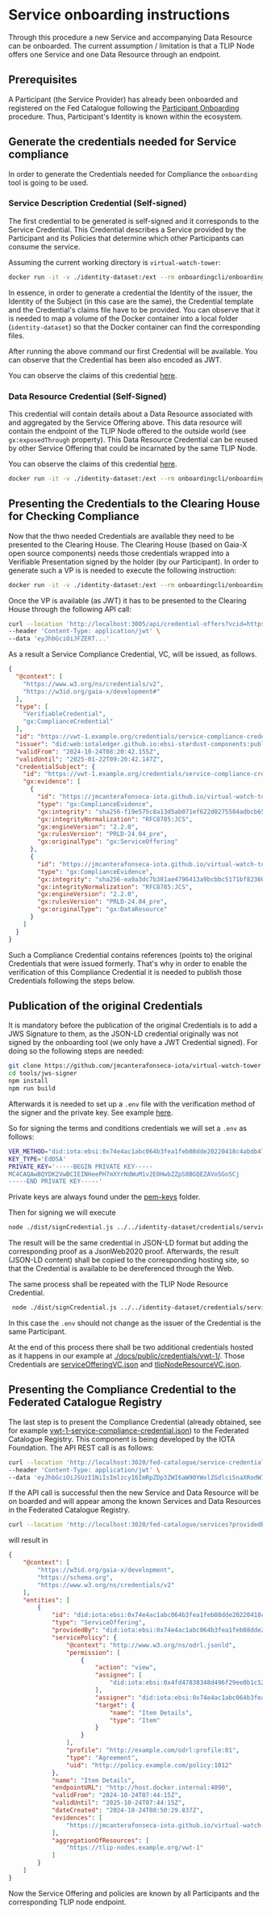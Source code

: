 # Service onboarding instructions

Through this procedure a new Service and accompanying Data Resource can be onboarded. The current assumption / limitation is that a TLIP Node offers one Service and one Data Resource through an endpoint.

## Prerequisites

A Participant (the Service Provider) has already been onboarded and registered on the Fed Catalogue following the [Participant Onboarding](./onboard-participant.md) procedure. Thus, Participant's Identity is known within the ecosystem.

## Generate the credentials needed for Service compliance

In order to generate the Credentials needed for Compliance the `onboarding` tool is going to be used.

### Service Description Credential (Self-signed)

The first credential to be generated is self-signed and it corresponds to the Service Credential. This Credential describes a Service provided by the Participant and its Policies that determine which other Participants can consume the service. 

Assuming the current working directory is `virtual-watch-tower`: 

```sh 
docker run -it -v ./identity-dataset:/ext --rm onboardingcli/onboardingcli vc create --claims-file /ext/claims/services/vwt-1-item-service.json --template-file /ext/templates/template.json --trusted-issuer-file /ext/identities/participants/vwt-1.json --vc-version 2 --issuers-dir /ext/identities --templates-dir /ext/templates --subject-did "https://serviceofferings.example.org/vwt-1/1234" --vc-dir /ext/credentials 
```

In essence, in order to generate a credential the Identity of the issuer, the Identity of the Subject (in this case are the same), the Credential template and the Credential's claims file have to be provided. You can observe that it is needed to map a volume of the Docker container into a local folder (`identity-dataset`) so that the Docker container can find the corresponding files.

After running the above command our first Credential will be available. You can observe that the Credential has been also encoded as JWT.

You can observe the claims of this credential [here](./identity-dataset/claims/services/vwt-1-item-service.json).

### Data Resource Credential (Self-Signed)

This credential will contain details about a Data Resource associated with and aggregated by the Service Offering above. This data resource will contain the endpoint of the TLIP Node offered to the outside world (see `gx:exposedThrough` property). This Data Resource Credential can be reused by other Service Offering that could be incarnated by the same TLIP Node.

You can observe the claims of this credential [here](./identity-dataset/claims/services/vwt-1-tlip-node-resource.json).

```sh 
docker run -it -v ./identity-dataset:/ext --rm onboardingcli/onboardingcli vc create --claims-file /ext/claims/services/vwt-1-tlip-node-resource.json --template-file /ext/templates/template.json --trusted-issuer-file /ext/identities/participants/vwt-1.json --vc-version 2 --issuers-dir /ext/identities --templates-dir /ext/templates --subject-did "https://tlip-nodes.example.org/vwt-1" --vc-dir /ext/credentials
```

## Presenting the Credentials to the Clearing House for Checking Compliance

Now that the thwo needed Credentials are available they need to be presented to the Clearing House. The Clearing House (based on Gaia-X open source components) needs those credentials wrapped into a Verifiable Presentation signed by the holder (by our Participant). In order to generate such a VP is is needed to execute the following instruction:

```sh
docker run -it -v ./identity-dataset:/ext --rm onboardingcli/onboardingcli vp create --holder-identity-file /ext/identities/participants/vwt-1.json --vc-version 2 --vc-file /ext/credentials/services/vwt-1/vwt-1-service-offering-credential.json --vc-file /ext/credentials/services/vwt-1/vwt-1-tlip-node-resource-credential.json 
```

Once the VP is available (as JWT) it has to be presented to the Clearing House through the following API call:

```sh
curl --location 'http://localhost:3005/api/credential-offers?vcid=https%3A%2F%2Fvwt-1.example.org%2Fcredentials%2Fservice-compliance-credential.json' \
--header 'Content-Type: application/jwt' \
--data 'eyJhbGciOiJFZERT...'
```

As a result a Service Compliance Credential, VC, will be issued, as follows.

```json
{
  "@context": [
    "https://www.w3.org/ns/credentials/v2",
    "https://w3id.org/gaia-x/development#"
  ],
  "type": [
    "VerifiableCredential",
    "gx:ComplianceCredential"
  ],
  "id": "https://vwt-1.example.org/credentials/service-compliance-credential.json",
  "issuer": "did:web:iotaledger.github.io:ebsi-stardust-components:public:gaia-x:web:twin:dch",
  "validFrom": "2024-10-24T08:20:42.155Z",
  "validUntil": "2025-01-22T09:20:42.147Z",
  "credentialSubject": {
    "id": "https://vwt-1.example.org/credentials/service-compliance-credential.json#cs",
    "gx:evidence": [
      {
        "id": "https://jmcanterafonseca-iota.github.io/virtual-watch-tower/public/credentials/vwt-1/serviceOfferingVC.json",
        "type": "gx:ComplianceEvidence",
        "gx:integrity": "sha256-f19e575c8a13d5ab071ef622d0275584adbcb655530cd91637eb1f7b8e43009e",
        "gx:integrityNormalization": "RFC8785:JCS",
        "gx:engineVersion": "2.2.0",
        "gx:rulesVersion": "PRLD-24.04_pre",
        "gx:originalType": "gx:ServiceOffering"
      },
      {
        "id": "https://jmcanterafonseca-iota.github.io/virtual-watch-tower/public/credentials/vwt-1/tlipNodeResourceVC.json",
        "type": "gx:ComplianceEvidence",
        "gx:integrity": "sha256-ea9a3dc7b381ae4796413a9bcbbc5171bf823601ed5f7907bbb6a753a35e3fcb",
        "gx:integrityNormalization": "RFC8785:JCS",
        "gx:engineVersion": "2.2.0",
        "gx:rulesVersion": "PRLD-24.04_pre",
        "gx:originalType": "gx:DataResource"
      }
    ]
  }
}
```

 Such a Compliance Credential contains references (points to) the original Credentials that were issued formerly. That's why in order to enable the verification of this Compliance Credential it is needed to publish those Credentials following the steps below.

## Publication of the original Credentials

It is mandatory before the publication of the original Credentials is to add a JWS Signature to them, as the JSON-LD credential originally was not signed by the onboarding tool (we only have a JWT Credential signed). For doing so the following steps are needed:

```sh
git clone https://github.com/jmcanterafonseca-iota/virtual-watch-tower
cd tools/jws-signer
npm install
npm run build
```

Afterwards it is needed to set up a `.env` file with the verification method of the signer and the private key. See example [here](./tools/jws-signer/env.example).

So for signing the terms and conditions credentials we will set a `.env` as follows:

```sh
VER_METHOD="did:iota:ebsi:0x74e4ac1abc064b3fea1feb08dde20220418c4abdb478738075b869100143e408#lYAEPQGdcH9crG0jqB_NcoYUYTnxU-BX1OI5PH3bHjw"
KEY_TYPE='EdDSA'
PRIVATE_KEY='-----BEGIN PRIVATE KEY-----
MC4CAQAwBQYDK2VwBCIEINHeePH7mXYrNdWuM1v2E0HwbZZpS0BGQEZAVoSGo5Cj
-----END PRIVATE KEY-----'
```

Private keys are always found under the [pem-keys](./identity-dataset/pem-keys/) folder.

Then for signing we will execute

```sh
node ./dist/signCredential.js ../../identity-dataset/credentials/services/vwt-1/vwt-1-service-offering-credential.json
```

The result will be the same credential in JSON-LD format but adding the corresponding proof as a JsonWeb2020 proof. Afterwards, the result (JSON-LD content) shall be copied to the corresponding hosting site, so that the Credential is available to be dereferenced through the Web. 

The same process shall be repeated with the TLIP Node Resource Credential. 

```sh
 node ./dist/signCredential.js ../../identity-dataset/credentials/services/vwt-1/vwt-1-tlip-node-resource-credential.json
```

In this case the `.env` should not change as the issuer of the Credential is the same Participant. 

At the end of this process there shall be two additional credentials hosted as it happens in our example at [./docs/public/credentials/vwt-1/](./docs/public/credentials/vwt-1/). Those Credentials are [serviceOfferingVC.json](./docs/public/credentials/vwt-1/serviceOfferingVC.json) and [tlipNodeResourceVC.json](./docs/public/credentials/vwt-1/tlipNodeResourceVC.json).

## Presenting the Compliance Credential to the Federated Catalogue Registry

The last step is to present the Compliance Credential (already obtained, see for example [vwt-1-service-compliance-credential.json](./identity-dataset/credentials/compliance/vwt-1-service-compliance-credential.json)) to the Federated Catalogue Registry. This component is being developed by the IOTA Foundation. The API REST call is as follows:

```sh
curl --location 'http://localhost:3020/fed-catalogue/service-credentials' \
--header 'Content-Type: application/jwt' \
--data 'eyJhbGciOiJSUzI1NiIsImlzcyI6ImRpZDp3ZWI6aW90YWxlZGdlci5naXRodWIuaW86ZWJzaS1zdGFyZHVzdC1jb21wb25lbnRzOnB1YmxpYzpnYWl...'
```

If the API call is successful then the new Service and Data Resource will be on boarded and will appear among the known Services and Data Resources in the Federated Catalogue Registry.

```sh
curl --location 'http://localhost:3020/fed-catalogue/services?providedBy=did%3Aiota%3Aebsi%3A0x74e4ac1abc064b3fea1feb08dde20220418c4abdb478738075b869100143e408'
```

will result in

```json
{
    "@context": [
        "https://w3id.org/gaia-x/development",
        "https://schema.org",
        "https://www.w3.org/ns/credentials/v2"
    ],
    "entities": [
        {
            "id": "did:iota:ebsi:0x74e4ac1abc064b3fea1feb08dde20220418c4abdb478738075b869100143e408",
            "type": "ServiceOffering",
            "providedBy": "did:iota:ebsi:0x74e4ac1abc064b3fea1feb08dde20220418c4abdb478738075b869100143e408",
            "servicePolicy": {
                "@context": "http://www.w3.org/ns/odrl.jsonld",
                "permission": [
                    {
                        "action": "view",
                        "assignee": [
                            "did:iota:ebsi:0x4fd47838348d496f29ee0b1c5268c542ad0e9d306eec527c6f9c4e528b8ac1e1"
                        ],
                        "assigner": "did:iota:ebsi:0x74e4ac1abc064b3fea1feb08dde20220418c4abdb478738075b869100143e408",
                        "target": {
                            "name": "Item Details",
                            "type": "Item"
                        }
                    }
                ],
                "profile": "http://example.com/odrl:profile:01",
                "type": "Agreement",
                "uid": "http://policy.example.com/policy:1012"
            },
            "name": "Item Details",
            "endpointURL": "http://host.docker.internal:4090",
            "validFrom": "2024-10-24T07:44:15Z",
            "validUntil": "2025-10-24T07:44:15Z",
            "dateCreated": "2024-10-24T08:50:29.837Z",
            "evidences": [
                "https://jmcanterafonseca-iota.github.io/virtual-watch-tower/public/credentials/vwt-1/serviceOfferingVC.json"
            ],
            "aggregationOfResources": [
                "https://tlip-nodes.example.org/vwt-1"
            ]
        }
    ]
}
```

Now the Service Offering and policies are known by all Participants and the corresponding TLIP node endpoint.

